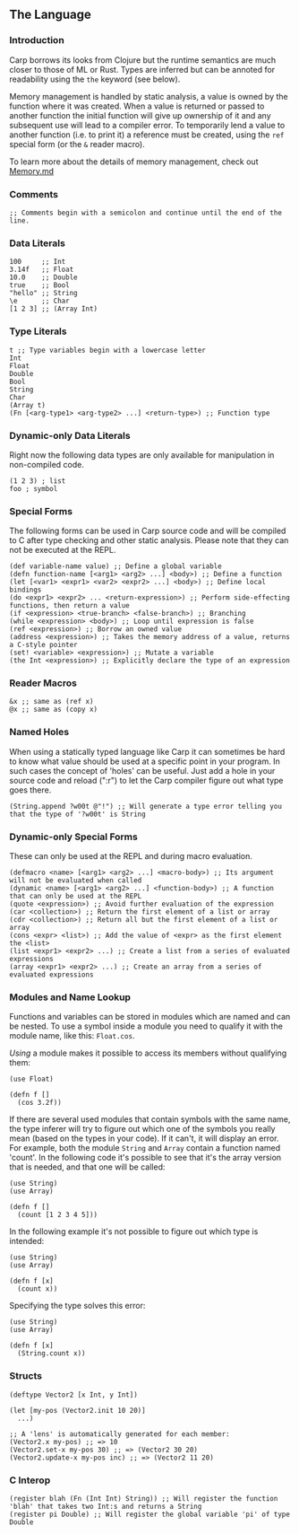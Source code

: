 ## The Language

### Introduction
Carp borrows its looks from Clojure but the runtime semantics are much closer to those of ML or Rust.
Types are inferred but can be annoted for readability using the ```the``` keyword (see below).

Memory management is handled by static analysis, a value is owned by the function where it was created.
When a value is returned or passed to another function the initial function will give up ownership of it
and any subsequent use will lead to a compiler error. To temporarily lend a value to another function
(i.e. to print it) a reference must be created, using the ```ref``` special form (or the ```&``` reader macro).

To learn more about the details of memory management, check out [Memory.md](https://github.com/carp-lang/Carp/blob/master/docs/Memory.md)

### Comments
```
;; Comments begin with a semicolon and continue until the end of the line.
```

### Data Literals
```
100     ;; Int
3.14f   ;; Float
10.0    ;; Double
true    ;; Bool
"hello" ;; String
\e      ;; Char
[1 2 3] ;; (Array Int)
```

### Type Literals
```
t ;; Type variables begin with a lowercase letter
Int
Float
Double
Bool
String
Char
(Array t)
(Fn [<arg-type1> <arg-type2> ...] <return-type>) ;; Function type
```

### Dynamic-only Data Literals
Right now the following data types are only available for manipulation in non-compiled code.

```
(1 2 3) ; list
foo ; symbol
```

### Special Forms
The following forms can be used in Carp source code and will be compiled to C after type checking 
and other static analysis. Please note that they can not be executed at the REPL.

```
(def variable-name value) ;; Define a global variable
(defn function-name [<arg1> <arg2> ...] <body>) ;; Define a function
(let [<var1> <expr1> <var2> <expr2> ...] <body>) ;; Define local bindings
(do <expr1> <expr2> ... <return-expression>) ;; Perform side-effecting functions, then return a value
(if <expression> <true-branch> <false-branch>) ;; Branching
(while <expression> <body>) ;; Loop until expression is false
(ref <expression>) ;; Borrow an owned value
(address <expression>) ;; Takes the memory address of a value, returns a C-style pointer
(set! <variable> <expression>) ;; Mutate a variable
(the Int <expression>) ;; Explicitly declare the type of an expression
```

### Reader Macros
```
&x ;; same as (ref x)
@x ;; same as (copy x)
```

### Named Holes
When using a statically typed language like Carp it can sometimes be hard to know what value should
be used at a specific point in your program. In such cases the concept of 'holes' can be useful. Just
add a hole in your source code and reload (":r") to let the Carp compiler figure out what type goes there.

```
(String.append ?w00t @"!") ;; Will generate a type error telling you that the type of '?w00t' is String
```

### Dynamic-only Special Forms
These can only be used at the REPL and during macro evaluation.

```
(defmacro <name> [<arg1> <arg2> ...] <macro-body>) ;; Its argument will not be evaluated when called
(dynamic <name> [<arg1> <arg2> ...] <function-body>) ;; A function that can only be used at the REPL
(quote <expression>) ;; Avoid further evaluation of the expression
(car <collection>) ;; Return the first element of a list or array
(cdr <collection>) ;; Return all but the first element of a list or array
(cons <expr> <list>) ;; Add the value of <expr> as the first element the <list>
(list <expr1> <expr2> ...) ;; Create a list from a series of evaluated expressions
(array <expr1> <expr2> ...) ;; Create an array from a series of evaluated expressions
```

### Modules and Name Lookup
Functions and variables can be stored in modules which are named and can be nested. To use a symbol inside a module
you need to qualify it with the module name, like this: ```Float.cos```.

*Using* a module makes it possible to access its members without qualifying them:

```
(use Float)

(defn f []
  (cos 3.2f))
```

If there are several used modules that contain symbols with the same name, the type inferer will try to figure
out which one of the symbols you really mean (based on the types in your code). If it can't, it will display an error.
For example, both the module ```String``` and ```Array``` contain a function named 'count'. In the following code it's
possible to see that it's the array version that is needed, and that one will be called:

```
(use String)
(use Array)

(defn f []
  (count [1 2 3 4 5]))
```

In the following example it's not possible to figure out which type is intended:
```
(use String)
(use Array)

(defn f [x]
  (count x))
```

Specifying the type solves this error:
```
(use String)
(use Array)

(defn f [x]
  (String.count x))
```

### Structs
```
(deftype Vector2 [x Int, y Int])

(let [my-pos (Vector2.init 10 20)]
  ...)

;; A 'lens' is automatically generated for each member:
(Vector2.x my-pos) ;; => 10
(Vector2.set-x my-pos 30) ;; => (Vector2 30 20)
(Vector2.update-x my-pos inc) ;; => (Vector2 11 20)
```

### C Interop
```
(register blah (Fn (Int Int) String)) ;; Will register the function 'blah' that takes two Int:s and returns a String
(register pi Double) ;; Will register the global variable 'pi' of type Double
```

